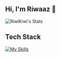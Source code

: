 ## Hi, I'm Riwaaz 👋

![RiwiKiwi's Stats](https://github-readme-stats.vercel.app/api?username=RiwiKiwi&theme=vue-dark&show_icons=true&hide_border=true&count_private=true)

## Tech Stack
[![My Skills](https://skillicons.dev/icons?i=python,cpp)](https://skillicons.dev)

